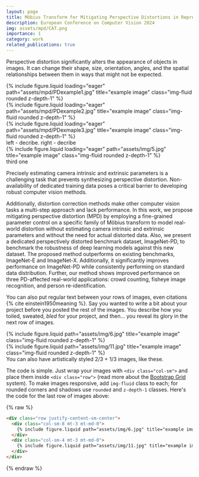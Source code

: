 ```yaml
---
layout: page
title: Möbius Transform for Mitigating Perspective Distortions in Representation Learning
description: European Conference on Computer Vision 2024
img: assets/mpd/CAT.png
importance: 1
category: work
related_publications: true
---
```

Perspective distortion significantly alters the appearance of objects in images. It can change their shape, size, orientation, angles, and the spatial relationships between them in ways that might not be expected.
<div class="row">
    <div class="col-sm mt-3 mt-md-0">
        {% include figure.liquid loading="eager" path="assets/mpd/PDexample1.jpg" title="example image" class="img-fluid rounded z-depth-1" %}
    </div>
    <div class="col-sm mt-3 mt-md-0">
        {% include figure.liquid loading="eager" path="assets/mpd/PDexample2.jpg" title="example image" class="img-fluid rounded z-depth-1" %}
    </div>
    <div class="col-sm mt-3 mt-md-0">
        {% include figure.liquid loading="eager" path="assets/mpd/PDexmaple3.jpg" title="example image" class="img-fluid rounded z-depth-1" %}
    </div>
</div>
<div class="caption">
    left - decribe. right - decribe
</div>
<div class="row">
    <div class="col-sm mt-3 mt-md-0">
        {% include figure.liquid loading="eager" path="assets/img/5.jpg" title="example image" class="img-fluid rounded z-depth-1" %}
    </div>
</div>
<div class="caption">
    third one
</div>

Precisely estimating camera intrinsic and extrinsic parameters is a challenging task that prevents synthesizing perspective distortion. Non-availability of
dedicated training data poses a critical barrier to developing robust computer vision methods. 

Additionally, distortion correction methods make other computer
vision tasks a multi-step approach and lack performance. In this work, we propose mitigating perspective distortion (MPD) by employing a fine-grained parameter control on a specific family of Möbius transform to model real-world distortion without estimating camera intrinsic and extrinsic parameters and without the need for actual distorted data. Also, we present a dedicated perspectively distorted benchmark dataset, ImageNet-PD, to benchmark the robustness of deep
learning models against this new dataset. The proposed method outperforms on existing benchmarks, ImageNet-E and ImageNet-X. Additionally, it significantly
improves performance on ImageNet-PD while consistently performing on standard data distribution. Further, our method shows improved performance on three PD-affected real-world applications: crowd counting, fisheye image recognition, and person re-identification.


You can also put regular text between your rows of images, even citations {% cite einstein1950meaning %}.
Say you wanted to write a bit about your project before you posted the rest of the images.
You describe how you toiled, sweated, _bled_ for your project, and then... you reveal its glory in the next row of images.

<div class="row justify-content-sm-center">
    <div class="col-sm-8 mt-3 mt-md-0">
        {% include figure.liquid path="assets/img/6.jpg" title="example image" class="img-fluid rounded z-depth-1" %}
    </div>
    <div class="col-sm-4 mt-3 mt-md-0">
        {% include figure.liquid path="assets/img/11.jpg" title="example image" class="img-fluid rounded z-depth-1" %}
    </div>
</div>
<div class="caption">
    You can also have artistically styled 2/3 + 1/3 images, like these.
</div>

The code is simple.
Just wrap your images with `<div class="col-sm">` and place them inside `<div class="row">` (read more about the <a href="https://getbootstrap.com/docs/4.4/layout/grid/">Bootstrap Grid</a> system).
To make images responsive, add `img-fluid` class to each; for rounded corners and shadows use `rounded` and `z-depth-1` classes.
Here's the code for the last row of images above:

{% raw %}

```html
<div class="row justify-content-sm-center">
  <div class="col-sm-8 mt-3 mt-md-0">
    {% include figure.liquid path="assets/img/6.jpg" title="example image" class="img-fluid rounded z-depth-1" %}
  </div>
  <div class="col-sm-4 mt-3 mt-md-0">
    {% include figure.liquid path="assets/img/11.jpg" title="example image" class="img-fluid rounded z-depth-1" %}
  </div>
</div>
```

{% endraw %}
